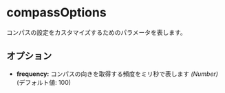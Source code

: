compassOptions
==============

コンパスの設定をカスタマイズするためのパラメータを表します。

オプション
-------

- __frequency:__ コンパスの向きを取得する頻度をミリ秒で表します _(Number)_ (デフォルト値: 100)